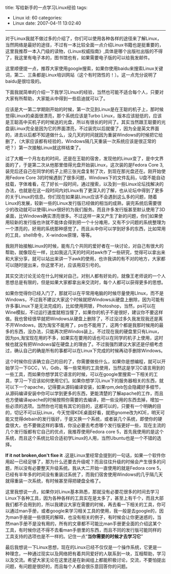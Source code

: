 title: 写给新手的一点学习Linux经验
tags:
  - Linux
id: 60
categories:
  - Linux
date: 2007-04-11 13:02:40
---

对于Linux我就不做过多的介绍了，你们可以使用各种各样的途径来了解Linux，当然网络是最好的途径，不过有一本比较全面一点介绍Linux书籍也是挺重要的，这里我推荐一本入门级的读物，《Linux权威指南》,具体是哪个出版社出版的不得了，我这里有电子本的，图书馆也有，如果需要电子版的可以给我发邮件。

这里顺便提一点，推荐大家使用google搜索，如果你使用baidu来搜索Linux关键词，第二、三条都是Linux培训网站（这个有时效性的！）。这一点充分说明了baidu是很垃圾的。

下面我就简单的介绍一下我学习Linux的经验，当然也可能不适合每个人，只要对大家有所帮助，大家能从中得到一些启迪就可以了。

应该是大一第二学期刚开始的时候，第一次见到Linux是在王聪的机子上，那时候觉得Linux的桌面很漂亮，那个系统应该是Turbo Linux，版本应该挺低的，应该是王聪高中买机子的时候送的光盘，所以有很长的时间了。其实当然跟王聪要的光盘装Linux完全是因为它的界面漂亮，不过装完以后就傻了，因为全是英文界面的，进去以后都不知道做什么，没几天的时间就因为重装Windows的时候把它给删了，（大家应该都有经验的，Windows隔几天重装一次系统应该是很正常的吧？）第一次接触Linux就这样结束了。

过了大概一个月左右的时间，还是在王聪的宿舍，发现他的Linux变了，是中文界面的了，于是第二次从他那里借得光盘开始装Linux，这次装的是Fedora Core 3,装完后还自己在同学的机子上把三张光盘复制了次，到现在那光盘还在。刚开始使用Fedore Core 3的时候遇到了很多问题，Windows下的文件乱码，U盘不能自动挂载，字体难看，花了好长一段时间，通过搜索，以及到一些Linux论坛找解决的办法，也就是在这一段时间内对Linux有了更深入的了解，也从论坛中得到了更多的关于Linux的信息。你们现在如果装Linux应该不会遇到这么多的问题，随着Linux的发展，较新一些的Linux发行版已经做的相当的成熟，装完系统后需要很少的改动就可以使得Linux很好的为我们服务。而且许多发行版甚至默认使用了3D桌面，比Windows确实漂亮很多。不过这样一来又产生了新的问题，你们如果使用较新的发行版也许就不能体会得到把一个十分难用，又有不少问题的系统整理为一个漂亮的，好用的系统那种感觉了。而且从中你可以学到好多的东西，比如常用的工具，shell命令，X-window原理，等等。

我刚开始接触Linux的时候，能有几个共同的爱好者在一块讨论，对自己有很大的帮助，就像现在一样，比如我这几天的时间对awk作了一些研究，觉得可以拿出来和大家分享，就可以站出来讲一下awk的使用，也许我讲的有不对的地方，大家都可以随时提出来，你这里不对，应该用双引号的。

其实交流讨论无论在什么时候对自己，对别人都有好处的，就像王老师说的一个人思想总是有限的，但是如果大家都拿出来交流时，每个人都可以获得更多的思想。

如果你觉得你已经入门了，那就可以在平常用电脑的时候尽量使用LInux，而不是Windows，不过我不建议大家这个时候就把Windows从硬盘上删除，因为可能有许多事Linux下是无法完成的，比如使用网银，Photoshop，当然，ps可以在Wine模拟，不过运行速度就相当慢了，如果你的机子不是很好，建议你不要这样做。我也曾经很早就把Windows从硬盘上删除了，不过没过多久我发现我还是离不开Windows，因为淘宝不能用了，ps也不能用了，这两个都是我那时候用的最多的东西，没办法，只能再次把Windos装上。不过现在我的硬盘里只有Linux，因为ps,淘宝现在用的不多，如果实在要用的话也可以在同学的机子上使用，这时候也就没有把Windows留在硬盘上的理由了。不过我强烈建议大家还是仔细考虑过，确认自己的确是所有的事都可以在Linux下完成的时候再动手删除Windows。

这个时候你应该确立自己的目的了，你需要做些什么，如果你是想编程，就可以开始学习一下GCC，Vi，Gdb，等一些常用的工具使用，当然这是学习C语言用到的一些工具，而如果你想学其它语言的时候，可以在google里搜索一下相关的工具，学习一下应该如何使用它们。如果你想学习Linux下的服务器相关的东西，就可以下一个apache，记得要从源码编译安装，如果rpm,deb包会隐藏好多细节，从源码编译安装中你可以学到更多的东西，更能清楚的了解apache的工作，而且也方便编译apache的时候按照你需要的去编译，把一些没用的东西去掉，增加一些必须的选项。当然你也可能有其它的目的，这都可以的，只要有一个明确的目的，切记不可以玩Linux，今天觉得KDE桌面好看，就把gnome改为KDE，明天可能又觉得debain的发行版好，于是又换一个系统，或者装几个系统，即使你的硬盘很大，也不要做这样的事情，你没必要去考虑哪个发行版更好一些，现在主流的几个发行版都有它自己的优点，我推荐使用Fedora core 5，首先我使用的是这个系统，而且这个系统比较合适初学Linux的人用，当然Ubuntu也是一个不错的选择。

**If it not broken,don't fixe it** .这是Linux里经常会提到的一句话，如果一个软件你用起一已经足够了，那为什么还要去升级呢？而且往往升级的时候会产生很多的问题，所以没有必要整天升级系统。我从大二开始一直使用的就是Fedora core 5，已经有半年多的时间没有重装过系统了，而我们宿舍使用Windows的几乎隔几天就得重装一次系统，有时候甚至得把硬盘全格了。

这里我想说一点，如果你对Linux基本熟悉，那就没有必要花很多的时间去学习Linux下各种工具，因为各种各样的工具实在是太多了，甚至上有千个，而且大部我们都不会用到的，所以我建议大家在需要的时候，再去看一下相关的工具，你可以通过man手册，或者google来学习相关工具的使用，我一般是去google的，因为man手册是一些很死的解释，也没有相关的例子，有时候会让你更迷惑的，当然man手册不是没有用的，所有的文章都不可能比man手册更全面的介绍这某个工具，有时候你还不得不去看man手册里的东西，而且不同的发行版可能同样的工具支持的选项也是不一样的。记住一点“**当你需要的时候才去学习它**”

最后我想说一下Linux思想，现在的Linux已经不仅仅是一个操作系统，它更是一种理念，一种通过现实以及网络把有着共同爱好的人联系到一块，互相帮助，学习以及交流。希望大家无论在这里还是在新闻组上都能积极讨论，交流，不要怕提出问题，有问题是很好的，而且每个人都会很乐意回答你的问题。